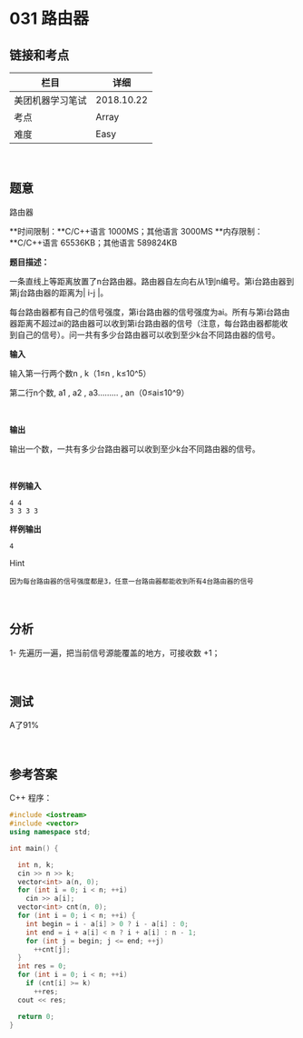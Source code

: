 # 031 路由器

## 链接和考点

| 栏目             | 详细       |
| ---------------- | ---------- |
| 美团机器学习笔试 | 2018.10.22 |
| 考点             | Array      |
| 难度             | Easy       |

<br>

## 题意

路由器

**时间限制：**C/C++语言 1000MS；其他语言 3000MS
**内存限制：**C/C++语言 65536KB；其他语言 589824KB

**题目描述：**

一条直线上等距离放置了n台路由器。路由器自左向右从1到n编号。第i台路由器到第j台路由器的距离为| i-j |。

每台路由器都有自己的信号强度，第i台路由器的信号强度为ai。所有与第i台路由器距离不超过ai的路由器可以收到第i台路由器的信号（注意，每台路由器都能收到自己的信号）。问一共有多少台路由器可以收到至少k台不同路由器的信号。

**输入**

输入第一行两个数n , k（1≤n , k≤10^5）

第二行n个数, a1 , a2 , a3……… , an（0≤ai≤10^9）

<br>

**输出**

输出一个数，一共有多少台路由器可以收到至少k台不同路由器的信号。

<br>

**样例输入**

```
4 4
3 3 3 3
```

**样例输出**

```
4
```

Hint

```
因为每台路由器的信号强度都是3，任意一台路由器都能收到所有4台路由器的信号
```

<br>

## 分析

1-  先遍历一遍，把当前信号源能覆盖的地方，可接收数 +1；

<br>

## 测试

A了91%

<br>

## 参考答案

C++ 程序：

```cpp
#include <iostream>
#include <vector>
using namespace std;

int main() {

  int n, k;
  cin >> n >> k;
  vector<int> a(n, 0);
  for (int i = 0; i < n; ++i)
    cin >> a[i];
  vector<int> cnt(n, 0);
  for (int i = 0; i < n; ++i) {
    int begin = i - a[i] > 0 ? i - a[i] : 0;
    int end = i + a[i] < n ? i + a[i] : n - 1;
    for (int j = begin; j <= end; ++j)
      ++cnt[j];
  }
  int res = 0;
  for (int i = 0; i < n; ++i)
    if (cnt[i] >= k)
      ++res;
  cout << res;

  return 0;
}
```







